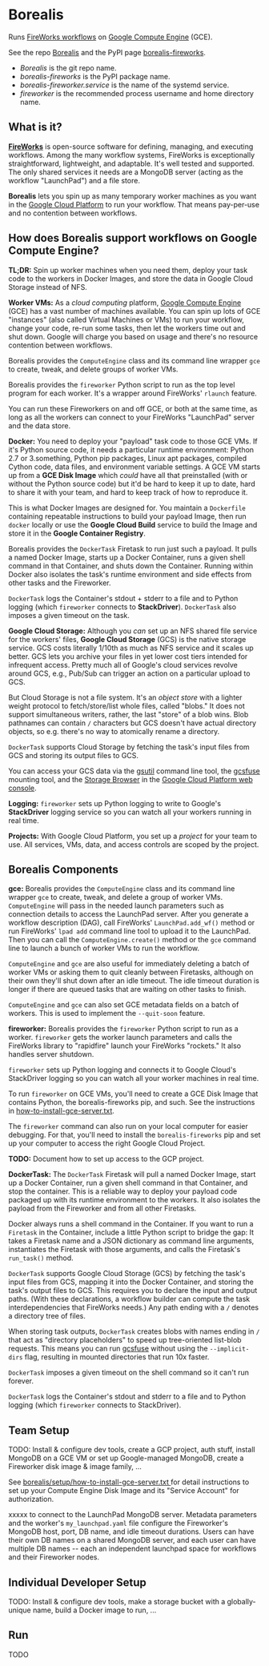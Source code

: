 # Borealis

Runs [FireWorks workflows](https://materialsproject.github.io/fireworks/) on
[Google Compute Engine](https://cloud.google.com/compute/) (GCE).

See the repo [Borealis](https://github.com/CovertLab/borealis) and the
PyPI page [borealis-fireworks](https://pypi.org/project/borealis-fireworks/).

* _Borealis_ is the git repo name.
* _borealis-fireworks_ is the PyPI package name.
* _borealis-fireworker.service_ is the name of the systemd service.
* _fireworker_ is the recommended process username and home directory name.


## What is it?

**[FireWorks](https://materialsproject.github.io/fireworks/)** is open-source
software for defining, managing, and executing workflows. Among the many
workflow systems, FireWorks is exceptionally straightforward, lightweight, and
adaptable. It's well tested and supported. The only shared services it needs are
a MongoDB server (acting as the workflow "LaunchPad") and a file store.

**Borealis** lets you spin up as many temporary worker machines as you want in
the [Google Cloud Platform](https://cloud.google.com/docs/) to run your
workflow. That means pay-per-use and no contention between workflows.


## How does Borealis support workflows on Google Compute Engine?

**TL;DR:** Spin up worker machines when you need them, deploy your task code to
the workers in Docker Images, and store the data in Google Cloud Storage instead
of NFS.


**Worker VMs:** As a _cloud computing_ platform, [Google Compute
Engine](https://cloud.google.com/compute/) (GCE) has a vast number of machines
available. You can spin up lots of GCE "instances" (also called Virtual Machines
or VMs) to run your workflow, change your code, re-run some tasks, then let the
workers time out and shut down. Google will charge you based on usage and
there's no resource contention between workflows.

Borealis provides the `ComputeEngine` class and its command line wrapper `gce`
to create, tweak, and delete groups of worker VMs.

Borealis provides the `fireworker` Python script to run as the top level program
for each worker. It's a wrapper around FireWorks' `rlaunch` feature.

You can run these Fireworkers on and off GCE, or both at the same time, as long
as all the workers can connect to your FireWorks "LaunchPad" server and the
data store.


**Docker:** You need to deploy your "payload" task code to those GCE VMs. If
it's Python source code, it needs a particular runtime environment:
Python 2.7 or 3.something, Python pip packages, Linux apt packages, compiled
Cython code, data files, and environment variable settings. A GCE VM starts up
from a **GCE Disk Image** which _could_ have all that preinstalled (with or
without the Python source code) but it'd be hard to keep it up to date, hard to
share it with your team, and hard to keep track of how to reproduce it.

This is what Docker Images are designed for. You maintain a `Dockerfile` containing
repeatable instructions to build your payload Image, then run `docker` locally
or use the **Google Cloud Build** service to build the Image and store it in the
**Google Container Registry**.

Borealis provides the `DockerTask` Firetask to run just such a payload. It
pulls a named Docker Image, starts up a Docker Container, runs a given shell
command in that Container, and shuts down the Container. Running within Docker
also isolates the task's runtime environment and side effects from other tasks
and the Fireworker.

`DockerTask` logs the Container's stdout + stderr to a file and to Python
logging (which `fireworker` connects to **StackDriver**). `DockerTask` also
imposes a given timeout on the task.



**Google Cloud Storage:** Although you _can_ set up an NFS shared file service
for the workers' files, **Google Cloud Storage** (GCS) is the native storage
service. GCS costs literally 1/10th as much as NFS service and it scales up
better. GCS lets you archive your files in yet lower cost tiers intended for
infrequent access. Pretty much all of Google's cloud services revolve around GCS,
e.g., Pub/Sub can trigger an action on a particular upload to GCS.

But Cloud Storage is not a file system. It's an _object store_ with a lighter
weight protocol to fetch/store/list whole files, called "blobs." It does not
support simultaneous writers, rather, the last "store" of a blob wins. Blob
pathnames can contain `/` characters but GCS doesn't have actual directory objects,
so e.g. there's no way to atomically rename a directory.

`DockerTask` supports Cloud Storage by fetching the task's input files from GCS
and storing its output files to GCS.

You can access your GCS data via the
[gsutil](https://cloud.google.com/storage/docs/gsutil) command line tool, the
[gcsfuse](https://github.com/GoogleCloudPlatform/gcsfuse) mounting tool, and the
[Storage Browser](https://console.cloud.google.com/storage/browser) in the
[Google Cloud Platform web console](https://console.cloud.google.com/home/dashboard).


**Logging:** `fireworker` sets up Python logging to write to Google's
**StackDriver** logging service so you can watch all your workers running in real
time.


**Projects:** With Google Cloud Platform, you set up a _project_ for your team
to use. All services, VMs, data, and access controls are scoped by the project.


## Borealis Components

**gce:**
Borealis provides the `ComputeEngine` class and its command line wrapper `gce`
to create, tweak, and delete a group of worker VMs. `ComputeEngine` will pass in
the needed launch parameters such as connection details to access the LaunchPad
server. After you
generate a workflow description (DAG), call FireWorks' `LaunchPad.add_wf()`
method or run FireWorks' `lpad add` command line tool to upload it to the
LaunchPad. Then you can call the `ComputeEngine.create()` method or the `gce`
command line to launch a bunch of worker VMs to run the workflow.

`ComputeEngine` and `gce` are also useful for immediately deleting a batch of
worker VMs or asking them to quit cleanly between Firetasks, although on their
own they'll shut down after an idle timeout.
The idle timeout duration is longer if there are queued tasks that are
waiting on other tasks to finish.

`ComputeEngine` and `gce` can also set GCE metadata fields on a batch of
workers. This is used to implement the `--quit-soon` feature.


**fireworker:**
Borealis provides the `fireworker` Python script to run as a worker.
`fireworker` gets the worker launch parameters and calls the FireWorks library
to "rapidfire" launch your FireWorks "rockets." It also handles server shutdown.

`fireworker` sets up Python logging and connects it to Google Cloud's
StackDriver logging so you can watch all your worker machines in real time.

To run `fireworker` on GCE VMs, you'll need to create a GCE Disk Image that
contains Python, the borealis-fireworks pip, and such. See the instructions in
[how-to-install-gce-server.txt](borealis/setup/how-to-install-gce-server.txt).

The `fireworker` command can also run on your local computer for easier
debugging. For that, you'll need to install the `borealis-fireworks` pip and set
up your computer to access the right Google Cloud Project.

**TODO:** Document how to set up access to the GCP project.


**DockerTask:**
The `DockerTask` Firetask will pull a named Docker Image, start up a Docker
Container, run a given shell command in that Container, and stop the container.
This is a reliable way to deploy your payload code packaged up with its runtime
environment to the workers. It also isolates the payload from the Fireworker and
from all other Firetasks.

Docker always runs a shell command in the Container. If you want to run a
`Firetask` in the Container, include a little Python script to bridge the gap:
It takes a Firetask name and a JSON dictionary as command line arguments,
instantiates the Firetask with those arguments, and calls the Firetask's
`run_task()` method.

`DockerTask` supports Google Cloud Storage (GCS) by fetching the task's input
files from GCS, mapping it into the Docker Container, and storing the task's
output files to GCS. This requires you to declare the input and output paths.
(With these declarations, a workflow builder can compute the task
interdependencies that FireWorks needs.)
Any path ending with a `/` denotes a directory tree of files.

When storing task outputs, `DockerTask` creates blobs with names ending in `/`
that act as "directory placeholders" to speed up tree-oriented list-blob
requests. This means you can run
[gcsfuse](https://github.com/GoogleCloudPlatform/gcsfuse) without using the
`--implicit-dirs` flag, resulting in mounted directories that run 10x faster.

`DockerTask` imposes a given timeout on the shell command so it can't run
forever.

`DockerTask` logs the Container's stdout and stderr to a file and to Python
logging (which `fireworker` connects to StackDriver).


## Team Setup

TODO:
Install & configure dev tools,
create a GCP project,
auth stuff,
install MongoDB on a GCE VM or set up Google-managed MongoDB,
create a Fireworker disk image & image family,
...

See [borealis/setup/how-to-install-gce-server.txt
](borealis/setup/how-to-install-gce-server.txt) for detail instructions to set
up your Compute Engine Disk Image and its "Service Account" for authorization.

xxxxx to connect to the LaunchPad MongoDB server. Metadata parameters and the
worker's `my_launchpad.yaml` file configure the Fireworker's
MongoDB host, port, DB name, and idle timeout durations. Users can have their own DB names on a shared
MongoDB server, and each user can have multiple DB names -- each an independent
launchpad space for workflows and their Fireworker nodes.


## Individual Developer Setup

TODO:
Install & configure dev tools,
make a storage bucket with a globally-unique name,
build a Docker image to run,
...


## Run

TODO
